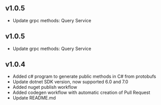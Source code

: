 ## v1.0.5
- Update grpc methods: Query Service

## v1.0.5
- Update grpc methods: Query Service

## v1.0.4
- Added c# program to generate public methods in C# from protobufs
- Update dotnet SDK version, now supported 6.0 and 7.0
- Added nuget publish workflow
- Added codegen workflow with automatic creation of Pull Request
- Update README.md

